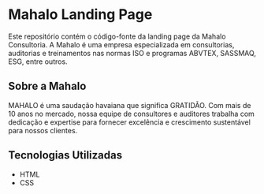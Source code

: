 # Mahalo Landing Page
Este repositório contém o código-fonte da landing page da Mahalo Consultoria. A Mahalo é uma empresa especializada em consultorias, auditorias e treinamentos nas normas ISO e programas ABVTEX, SASSMAQ, ESG, entre outros.

## Sobre a Mahalo
MAHALO é uma saudação havaiana que significa GRATIDÃO. Com mais de 10 anos no mercado, nossa equipe de consultores e auditores trabalha com dedicação e expertise para fornecer excelência e crescimento sustentável para nossos clientes.

## Tecnologias Utilizadas
- HTML
- CSS
